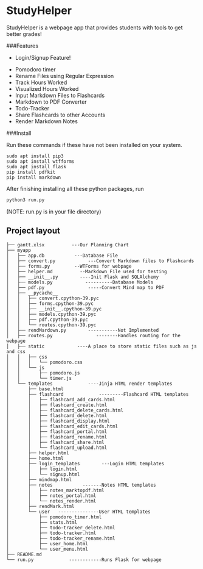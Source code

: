 # StudyHelper

StudyHelper is a webpage app that provides students with tools to get better
grades!

###Features
- Login/Signup Feature!
+ Pomodoro timer
+ Rename Files using Regular Expression
+ Track Hours Worked
+ Visualized Hours Worked
+ Input Markdown Files to Flashcards
+ Markdown to PDF Converter
+ Todo-Tracker
+ Share Flashcards to other Accounts
+ Render Markdown Notes


###Install

Run these commands if these have not been installed on your system.
```
sudo apt install pip3
sudo apt install wtfforms
sudo apt install flask
pip install pdfkit
pip install markdown
```

After finishing installing all these python packages, run
```python
python3 run.py
```
(NOTE: run.py is in your file directory)

## Project layout

    ├── gantt.xlsx          ---Our Planning Chart
    ├── myapp
    │   ├── app.db           ---Database File
    │   ├── convert.py            ---Convert Markdown files to Flashcards
    │   ├── forms.py         --WTForms for webpage
    │   ├── helper.md          --Markdown File used for testing
    │   ├── __init__.py        ----Init Flask and SQLAlchemy
    │   ├── models.py            ----------Database Models
    │   ├── pdf.py                -----Convert Mind map to PDF
    │   ├── __pycache__
    │   │   ├── convert.cpython-39.pyc
    │   │   ├── forms.cpython-39.pyc
    │   │   ├── __init__.cpython-39.pyc
    │   │   ├── models.cpython-39.pyc
    │   │   ├── pdf.cpython-39.pyc
    │   │   └── routes.cpython-39.pyc
    │   ├── rendMardown.py        -----------Not Implemented
    │   ├── routes.py                --------Handles routing for the webpage
    │   ├── static            ----A place to store static files such as js and css
    │   │   ├── css
    │   │   │   └── pomodoro.css
    │   │   └── js
    │   │       ├── pomodoro.js
    │   │       └── timer.js
    │   └── templates             ----Jinja HTML render templates
    │       ├── base.html
    │       ├── flashcard             ---------Flashcard HTML templates
    │       │   ├── flashcard_add_cards.html
    │       │   ├── flashcard_create.html
    │       │   ├── flashcard_delete_cards.html
    │       │   ├── flashcard_delete.html
    │       │   ├── flashcard_display.html
    │       │   ├── flashcard_edit_cards.html
    │       │   ├── flashcard_portal.html
    │       │   ├── flashcard_rename.html
    │       │   ├── flashcard_share.html
    │       │   └── flashcard_upload.html
    │       ├── helper.html
    │       ├── home.html
    │       ├── login_templates        ---Login HTML templates
    │       │   ├── login.html
    │       │   └── signup.html
    │       ├── mindmap.html
    │       ├── notes           -------Notes HTML templates
    │       │   ├── notes_marktopdf.html
    │       │   ├── notes_portal.html
    │       │   └── notes_render.html
    │       ├── rendMark.html
    │       └── user   ---------------User HTML templates
    │           ├── pomodoro_timer.html
    │           ├── stats.html
    │           ├── todo-tracker_delete.html
    │           ├── todo-tracker.html
    │           ├── todo-tracker_rename.html
    │           ├── user_home.html
    │           └── user_menu.html
    ├── README.md
    └── run.py             ------------Runs Flask for webpage
